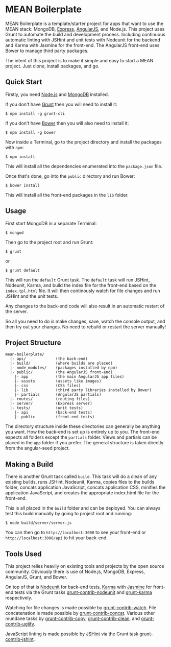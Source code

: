 MEAN Boilerplate
================

MEAN Boilerplate is a template/starter project for apps that want to use the MEAN stack: MongoDB, [Express](http://expressjs.com/), [AngularJS](http://angularjs.org/), and Node.js. This project uses Grunt to automate the build and development process. Including continuous automatic linting with JSHint and unit tests with Nodeunit for the backend and Karma with Jasmine for the front-end. The AngularJS front-end uses Bower to manage third party packages.

The intent of this project is to make it simple and easy to start a MEAN project. Just clone, install packages, and go.

## Quick Start
Firstly, you need [Node.js](http://nodejs.org) and [MongoDB](http://docs.mongodb.org/manual/tutorial/install-mongodb-on-os-x/) installed.

If you don't have [Grunt](http://gruntjs.com/getting-started) then you will need to install it:

```$ npm install -g grunt-cli```

If you don't have [Bower](http://bower.io/) then you will also need to install it:

```$ npm install -g bower```

Now inside a Terminal, go to the project directory and install the packages with ```npm```:

```$ npm install```

This will install all the dependencies enumerated into the ```package.json``` file.

Once that's done, go into the ```public``` directory and run Bower:

```$ bower install```

This will install all the front-end packages in the ```lib``` folder.

## Usage
First start MongoDB in a separate Terminal:

```$ mongod```

Then go to the project root and run Grunt:

```$ grunt```

or

```$ grunt default```

This will run the ```default``` Grunt task. The ```default``` task will run JSHint, Nodeunit, Karma, and build the index file for the front-end based on the ```index.tpl.html``` file. It will then continously watch for file changes and run JSHint and the unit tests.

Any changes to the back-end code will also result in an automatic restart of the server.

So all you need to do is make changes, save, watch the console output, and then try out your changes. No need to rebuild or restart the server manually!

## Project Structure

```
mean-boilerplate/
  |- api/             (the back-end)
  |- build/           (where builds are placed)
  |- node_modules/    (packages installed by npm)
  |- public/          (the AngularJS front-end)
    |- app            (the main AngularJS app files)
    |- assets         (assets like images)
    |- css            (CSS files)
    |- lib            (third party libraries installed by Bower)
    |- partials       (AngularJS partials)
  |- routes/          (routing files)
  |- server/          (Express server)
  |- tests/           (unit tests)
    |- api            (back-end tests)
    |- public         (front-end tests)
```

The directory structure inside these directories can generally be anything you want. How the back-end is set up is entirely up to you. The front-end expects all folders except the ```partials``` folder. Views and partials can be placed in the ```app``` folder if you prefer. The general structure is taken directly from the angular-seed project.

## Making a Build
There is another Grunt task called ```build```. This task will do a clean of any existing builds, runs JSHint, Nodeunit, Karma, copies files to the builds folder, concats application JavaScript, concats application CSS, minifies the application JavaScript, and creates the appropriate index.html file for the front-end.

This is all placed in the ```build``` folder and can be deployed. You can always test this build manually by going to project root and running:

```$ node build/server/server.js```

You can then go to ```http://localhost:3000``` to see your front-end or ```http://localhost:3000/api``` to hit your back-end.

## Tools Used
This project relies heavily on existing tools and projects by the open source community. Obviously there is use of Node.js, MongoDB, Express, AngularJS, Grunt, and Bower. 

On top of that is [Nodeunit](https://github.com/caolan/nodeunit) for back-end tests, [Karma](http://karma-runner.github.io/0.10/index.html) with [Jasmine](http://pivotal.github.io/jasmine/) for front-end tests via the Grunt tasks [grunt-contrib-nodeunit](https://github.com/gruntjs/grunt-contrib-nodeunit) and [grunt-karma](https://github.com/karma-runner/grunt-karma) respectively.

Watching for file changes is made possible by [grunt-contrib-watch](https://github.com/gruntjs/grunt-contrib-watch). File concatenation is made possible by [grunt-contrib-concat](https://github.com/gruntjs/grunt-contrib-concat). Various other mundane tasks by [grunt-contrib-copy](https://npmjs.org/package/grunt-contrib-copy), [grunt-contrib-clean](https://npmjs.org/package/grunt-contrib-clean), and [grunt-contrib-uglify](https://github.com/gruntjs/grunt-contrib-uglify).

JavaScript linting is made possible by [JSHint](http://www.jshint.com/) via the Grunt task [grunt-contrib-jshint](https://github.com/gruntjs/grunt-contrib-jshint).

